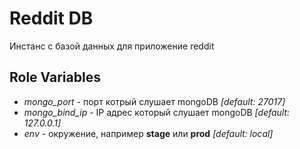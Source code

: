 Reddit DB
=========

Инстанс с базой данных для приложение reddit

Role Variables
--------------

* *mongo_port* - порт котрый слушает mongoDB _[default: 27017]_
* *mongo_bind_ip* - IP адрес который слушает mongoDB _[default: 127.0.0.1]_
* *env* - окружение, например **stage** или **prod** _[default: local]_

